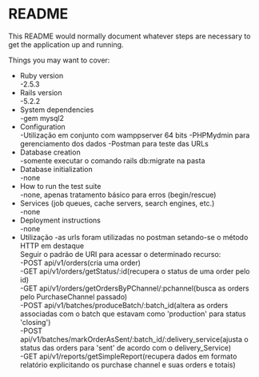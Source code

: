 # README

This README would normally document whatever steps are necessary to get the
application up and running.

Things you may want to cover:

* Ruby version<br/>
	-2.5.3
* Rails version<br/>
	-5.2.2
* System dependencies<br/>
	-gem mysql2
* Configuration<br/>
	-Utilização em conjunto com wamppserver 64 bits
	-PHPMydmin para gerenciamento dos dados
	-Postman para teste das URLs
* Database creation<br/>
	-somente executar o comando rails db:migrate na pasta
* Database initialization<br/>
	-none
* How to run the test suite<br/>
	-none, apenas tratamento básico para erros (begin/rescue)
* Services (job queues, cache servers, search engines, etc.)<br/>
	-none
* Deployment instructions<br/>
	-none
* Utilização
	-as urls foram utilizadas no postman setando-se o método HTTP em destaque<br/>
	Seguir o padrão de URI para acessar o determinado recurso:<br/>
	 -POST api/v1/orders(cria uma order)<br/>
	 -GET api/v1/orders/getStatus/:id(recupera o status de uma order pelo id)<br/>
	 -GET api/v1/orders/getOrdersByPChannel/:pchannel(busca as orders pelo PurchaseChannel passado)<br/>
	 -POST api/v1/batches/produceBatch/:batch_id(altera as orders associadas com o batch que estavam como 'production' para status 'closing')<br/>
	 -POST api/v1/batches/markOrderAsSent/:batch_id/:delivery_service(ajusta o status das orders para 'sent' de acordo com o delivery_Service)<br/>
	 -GET api/v1/reports/getSimpleReport(recupera dados em formato relatório explicitando os purchase channel e suas orders e totais)<br/>